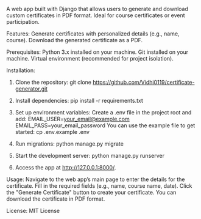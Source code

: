 A web app built with Django that allows users to generate and download custom certificates in PDF format. Ideal for course certificates or event participation.


Features:
Generate certificates with personalized details (e.g., name, course).
Download the generated certificate as a PDF.


Prerequisites:
Python 3.x installed on your machine.
Git installed on your machine.
Virtual environment (recommended for project isolation).


Installation:

1. Clone the repository:
git clone https://github.com/Vidhi0119/certificate-generator.git

2. Install dependencies:
pip install -r requirements.txt

3. Set up environment variables:
Create a .env file in the project root and add:
  EMAIL_USER=your_email@example.com
  EMAIL_PASS=your_email_password
You can use the example file to get started:
  cp .env.example .env

4. Run migrations:
python manage.py migrate

5. Start the development server:
python manage.py runserver

6. Access the app at http://127.0.0.1:8000/.
   

Usage:
Navigate to the web app’s main page to enter the details for the certificate.
Fill in the required fields (e.g., name, course name, date).
Click the "Generate Certificate" button to create your certificate.
You can download the certificate in PDF format.


License:
MIT License




